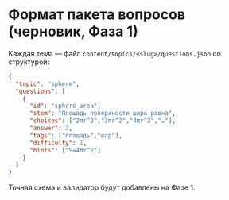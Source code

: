 # Формат пакета вопросов (черновик, Фаза 1)

Каждая тема — файл `content/topics/<slug>/questions.json` со структурой:

```json
{
  "topic": "sphere",
  "questions": [
    {
      "id": "sphere_area",
      "stem": "Площадь поверхности шара равна",
      "choices": ["2πr^2","3πr^2","4πr^2","…"],
      "answer": 2,
      "tags": ["площадь","шар"],
      "difficulty": 1,
      "hints": ["S=4πr^2"]
    }
  ]
}
```

Точная схема и валидатор будут добавлены на Фазе 1.
